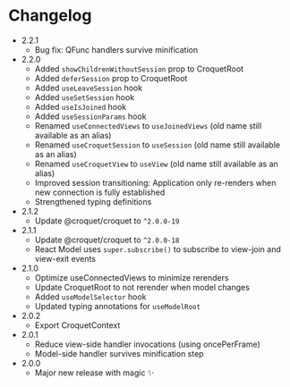 # Changelog
- 2.2.1
  - Bug fix: QFunc handlers survive minification
- 2.2.0
  - Added `showChildrenWithoutSession` prop to CroquetRoot
  - Added `deferSession` prop to CroquetRoot
  - Added `useLeaveSession` hook
  - Added `useSetSession` hook
  - Added `useIsJoined` hook
  - Added `useSessionParams` hook
  - Renamed `useConnectedViews` to `useJoinedViews` (old name still available as an alias)
  - Renamed `useCroquetSession` to `useSession` (old name still available as an alias)
  - Renamed `useCroquetView` to `useView` (old name still available as an alias)
  - Improved session transitioning: Application only re-renders when new connection is fully established
  - Strengthened typing definitions
- 2.1.2
  - Update @croquet/croquet to `^2.0.0-19`
- 2.1.1
  - Update @croquet/croquet to `^2.0.0-18`
  - React Model uses `super.subscribe()` to subscribe to view-join and view-exit events
- 2.1.0
  - Optimize useConnectedViews to minimize rerenders
  - Update CroquetRoot to not rerender when model changes
  - Added `useModelSelector` hook
  - Updated typing annotations for `useModelRoot`
- 2.0.2
  - Export CroquetContext
- 2.0.1
  - Reduce view-side handler invocations (using oncePerFrame)
  - Model-side handler survives minification step
- 2.0.0
  - Major new release with magic ✨

